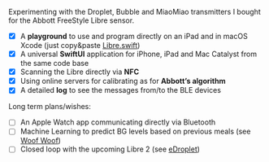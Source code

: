 Experimenting with the Droplet, Bubble and MiaoMiao transmitters I bought for the Abbott FreeStyle Libre sensor.

- [x] A **playground** to use and program directly on an iPad and in macOS Xcode (just copy&paste [Libre.swift](https://github.com/gui-dos/DiaBLE/blob/master/Libre.swift))
- [x] A universal **SwiftUI** application for iPhone, iPad and Mac Catalyst from the same code base
- [x] Scanning the Libre directly via **NFC**
- [x] Using online servers for calibrating as for **Abbott’s algorithm**
- [x] A detailed **log** to see the messages from/to the BLE devices

Long term plans/wishes:

- [ ] An Apple Watch app communicating directly via Bluetooth
- [ ] Machine Learning to predict BG levels based on previous meals (see [Woof Woof](https://github.com/gshaviv/ninety-two))
- [ ] Closed loop with the upcoming Libre 2 (see [eDroplet](https://github.com/MarekM60/eDroplet))

